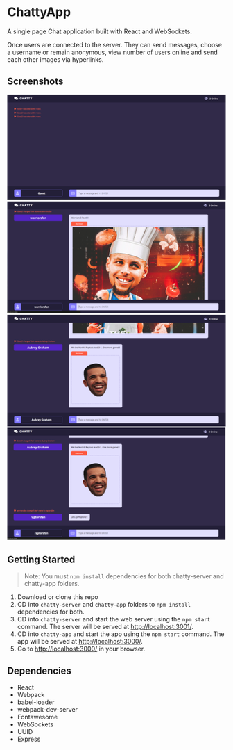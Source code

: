 ChattyApp
=====================

A single page Chat application built with React and WebSockets.

Once users are connected to the server. They can send messages, choose a username or remain anonymous, view number of users online and send each other images via hyperlinks.

## Screenshots
![screenshot description"](https://github.com/DTran23/ChattyApp/blob/master/docs/logon.png)
![screenshot description"](https://github.com/DTran23/ChattyApp/blob/master/docs/attach.png)
![screenshot description"](https://github.com/DTran23/ChattyApp/blob/master/docs/message.png)
![screenshot description"](https://github.com/DTran23/ChattyApp/blob/master/docs/final-message.png)


## Getting Started
> Note: You must `npm install` dependencies for both chatty-server and chatty-app folders.

1. Download or clone this repo
2. CD into `chatty-server` and `chatty-app` folders to `npm install` dependencies for both.
3. CD into `chatty-server` and start the web server using the `npm start` command. The server will be served at <http://localhost:3001/>.
4. CD into `chatty-app` and start the app using the `npm start` command. The app will be served at <http://localhost:3000/>.
4. Go to <http://localhost:3000/> in your browser.


## Dependencies

* React
* Webpack
* babel-loader
* webpack-dev-server
* Fontawesome
* WebSockets
* UUID
* Express
